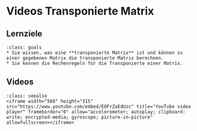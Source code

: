 # Videos Transponierte Matrix

## Lernziele

```{admonition} Lernziele
:class: goals
* Sie wissen, was eine **transponierte Matrix** ist und können zu einer gegebenen Matrix die transponierte Matrix berechnen.
* Sie kennen die Rechenregeln für die Transponierte einer Matrix.
```

## Videos

```{admonition} Video
:class: seealso
<iframe width="560" height="315" src="https://www.youtube.com/embed/EOFrZaEdUzc" title="YouTube video player" frameborder="0" allow="accelerometer; autoplay; clipboard-write; encrypted-media; gyroscope; picture-in-picture" allowfullscreen></iframe>
```

